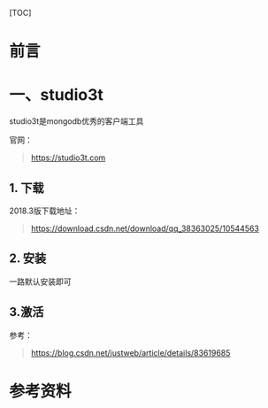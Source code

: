 [TOC]





# 前言



# 一、studio3t 

studio3t是mongodb优秀的客户端工具 

官网：

> https://studio3t.com



## 1. 下载

2018.3版下载地址：

> https://download.csdn.net/download/qq_38363025/10544563



 ## 2. 安装

一路默认安装即可



## 3.激活

参考：

> https://blog.csdn.net/justweb/article/details/83619685







# 参考资料



